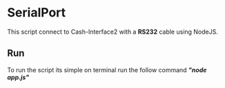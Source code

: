 # SerialPort

This script connect to Cash-Interface2 with a  **RS232** cable  using NodeJS.

## Run
To run the script its simple on terminal run the follow command ***"node app.js"***
